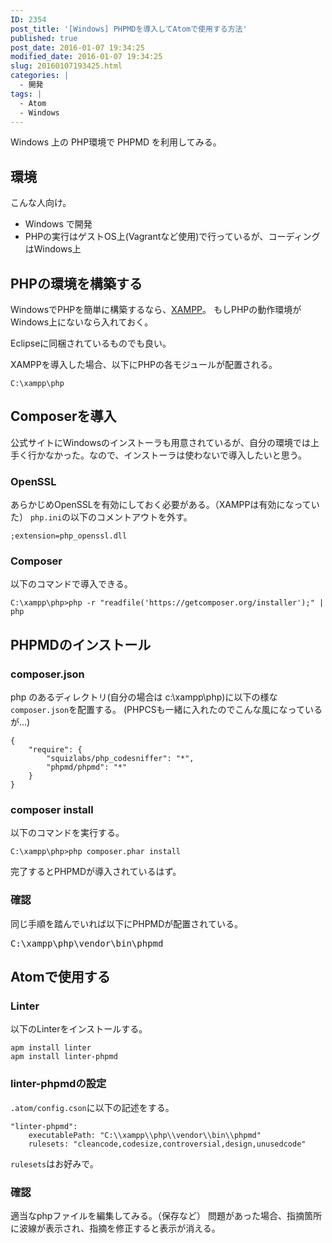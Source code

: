 ```yaml
---
ID: 2354
post_title: '[Windows] PHPMDを導入してAtomで使用する方法'
published: true
post_date: 2016-01-07 19:34:25
modified_date: 2016-01-07 19:34:25
slug: 20160107193425.html
categories: |
  - 開発
tags: |
  - Atom
  - Windows
---
```

Windows 上の PHP環境で PHPMD を利用してみる。
<!--more-->

<h2>環境</h2>
こんな人向け。
<ul>
	<li>Windows で開発</li>
	<li>PHPの実行はゲストOS上(Vagrantなど使用)で行っているが、コーディングはWindows上</li>
</ul>

<h2>PHPの環境を構築する</h2>
WindowsでPHPを簡単に構築するなら、<a href="https://www.apachefriends.org/jp/index.html" target="_blank" rel="noopener noreferrer">XAMPP</a>。
もしPHPの動作環境がWindows上にないなら入れておく。

Eclipseに同梱されているものでも良い。

XAMPPを導入した場合、以下にPHPの各モジュールが配置される。
```
C:\xampp\php
```

<h2>Composerを導入</h2>
公式サイトにWindowsのインストーラも用意されているが、自分の環境では上手く行かなかった。なので、インストーラは使わないで導入したいと思う。

<h3>OpenSSL</h3>
あらかじめOpenSSLを有効にしておく必要がある。（XAMPPは有効になっていた）
<code>php.ini</code>の以下のコメントアウトを外す。

```
;extension=php_openssl.dll
```


<h3>Composer</h3>
以下のコマンドで導入できる。

<pre class="cmd"><code>C:\xampp\php>php -r "readfile('https://getcomposer.org/installer');" | php</code></pre>

<h2>PHPMDのインストール</h2>
<h3>composer.json</h3>
php のあるディレクトリ(自分の場合は c:\xampp\php)に以下の様な<code>composer.json</code>を配置する。
(PHPCSも一緒に入れたのでこんな風になっているが…)

```
{
    "require": {
        "squizlabs/php_codesniffer": "*",
        "phpmd/phpmd": "*"
    }
}
```


<h3>composer install</h3>
以下のコマンドを実行する。

```
C:\xampp\php>php composer.phar install
```

完了するとPHPMDが導入されているはず。

<h3>確認</h3>
同じ手順を踏んでいれば以下にPHPMDが配置されている。
<pre class="cmd">C:\xampp\php\vendor\bin\phpmd</pre>

<h2>Atomで使用する</h2>
<h3>Linter</h3>
以下のLinterをインストールする。

```
apm install linter
apm install linter-phpmd
```

<h3>linter-phpmdの設定</h3>
<code>.atom/config.cson</code>に以下の記述をする。

```
"linter-phpmd":
    executablePath: "C:\\xampp\\php\\vendor\\bin\\phpmd"
    rulesets: "cleancode,codesize,controversial,design,unusedcode"
```

<code>rulesets</code>はお好みで。

<h3>確認</h3>
適当なphpファイルを編集してみる。（保存など）
問題があった場合、指摘箇所に波線が表示され、指摘を修正すると表示が消える。